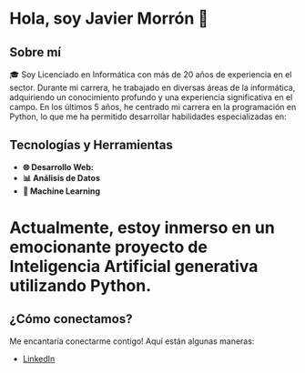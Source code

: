 # Hola, soy Javier Morrón 👋

## Sobre mí

🎓 Soy Licenciado en Informática con más de 20 años de experiencia en el sector. Durante mi carrera, he trabajado en diversas áreas de la informática, adquiriendo un conocimiento profundo y una experiencia significativa en el campo. En los últimos 5 años, he centrado mi carrera en la programación en Python, lo que me ha permitido desarrollar habilidades especializadas en:

## Tecnologías y Herramientas

- **🌐 Desarrollo Web:** 
- **📊 Análisis de Datos** 
- **🤖 Machine Learning**

# Actualmente, estoy inmerso en un emocionante proyecto de Inteligencia Artificial generativa utilizando Python.
  

## ¿Cómo conectamos?

Me encantaría conectarme contigo! Aquí están algunas maneras:

- [LinkedIn](https://www.linkedin.com/in/javier-morr%C3%B3n-desarrollador-software/)

